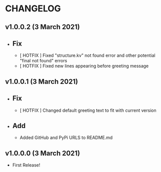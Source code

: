 CHANGELOG
=========

v1.0.0.2 (3 March 2021)
---------------
- Fix
  ---
    - [ HOTFIX ] Fixed "structure.kv" not found error and other potential "final not found" errors
    - [ HOTFIX ] Fixed new lines appearing before greeting message

v1.0.0.1 (3 March 2021)
---------------
- Fix
  ---
    - [ HOTFIX ] Changed default greeting text to fit with current version
  
- Add
  ---
    - Added GitHub and PyPi URLS to README.md

v1.0.0.0 (3 March 2021)
---------------
- First Release!